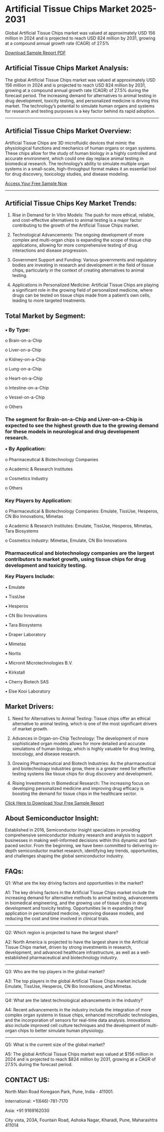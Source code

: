 <h1>Artificial Tissue Chips Market 2025-2031</h1>

Global Artificial Tissue Chips market was valued at approximately USD 156 million in 2024 and is projected to reach USD 824 million by 2031, growing at a compound annual growth rate (CAGR) of 27.5%

[Download Sample Report PDF
](https://semiconductorinsight.com/download-sample-report/?product_id=88301)

<h2>Artificial Tissue Chips Market Analysis:</h2>

The global Artificial Tissue Chips market was valued at approximately USD 156 million in 2024 and is projected to reach USD 824 million by 2031, growing at a compound annual growth rate (CAGR) of 27.5% during the forecast period. The increasing demand for alternatives to animal testing in drug development, toxicity testing, and personalized medicine is driving this market. The technology’s potential to simulate human organs and systems for research and testing purposes is a key factor behind its rapid adoption.

________________________________________

<h2>Artificial Tissue Chips Market Overview:</h2>

Artificial Tissue Chips are 3D microfluidic devices that mimic the physiological functions and mechanics of human organs or organ systems. These chips allow for the study of human biology in a highly controlled and accurate environment, which could one day replace animal testing in biomedical research. The technology’s ability to simulate multiple organ systems in a small-scale, high-throughput format makes it an essential tool for drug discovery, toxicology studies, and disease modeling.



[Access Your Free Sample Now
](https://semiconductorinsight.com/download-sample-report/?product_id=88301)
________________________________________

<h2>Artificial Tissue Chips Key Market Trends:</h2>

1.	Rise in Demand for In Vitro Models: The push for more ethical, reliable, and cost-effective alternatives to animal testing is a major factor contributing to the growth of the Artificial Tissue Chips market.

2.	Technological Advancements: The ongoing development of more complex and multi-organ chips is expanding the scope of tissue chip applications, allowing for more comprehensive testing of drug interactions and disease progression.

3.	Government Support and Funding: Various governments and regulatory bodies are investing in research and development in the field of tissue chips, particularly in the context of creating alternatives to animal testing.

4.	Applications in Personalized Medicine: Artificial Tissue Chips are playing a significant role in the growing field of personalized medicine, where drugs can be tested on tissue chips made from a patient’s own cells, leading to more targeted treatments.

<h2>Total Market by Segment:</h2>

<h3>•	By Type:</h3>

o	Brain-on-a-Chip

o	Liver-on-a-Chip

o	Kidney-on-a-Chip

o	Lung-on-a-Chip

o	Heart-on-a-Chip

o	Intestine-on-a-Chip

o	Vessel-on-a-Chip

o	Others

<h3>The segment for Brain-on-a-Chip and Liver-on-a-Chip is expected to see the highest growth due to the growing demand for these models in neurological and drug development research.

•	By Application:</h3>

o	Pharmaceutical & Biotechnology Companies

o	Academic & Research Institutes

o	Cosmetics Industry

o	Others

<h3>Key Players by Application:</h3>

o	Pharmaceutical & Biotechnology Companies: Emulate, TissUse, Hesperos, CN Bio Innovations, Mimetas

o	Academic & Research Institutes: Emulate, TissUse, Hesperos, Mimetas, Tara Biosystems

o	Cosmetics Industry: Mimetas, Emulate, CN Bio Innovations


<h3>Pharmaceutical and biotechnology companies are the largest contributors to market growth, using tissue chips for drug development and toxicity testing.

Key Players Include:</h3>

•	Emulate

•	TissUse

•	Hesperos

•	CN Bio Innovations

•	Tara Biosystems

•	Draper Laboratory

•	Mimetas

•	Nortis

•	Micronit Microtechnologies B.V.

•	Kirkstall

•	Cherry Biotech SAS

•	Else Kooi Laboratory

<h2>Market Drivers:</h2>

1.	Need for Alternatives to Animal Testing: Tissue chips offer an ethical alternative to animal testing, which is one of the most significant drivers of market growth.

2.	Advances in Organ-on-Chip Technology: The development of more sophisticated organ models allows for more detailed and accurate simulations of human biology, which is highly valuable for drug testing, toxicology, and disease research.

3.	Growing Pharmaceutical and Biotech Industries: As the pharmaceutical and biotechnology industries grow, there is a greater need for effective testing systems like tissue chips for drug discovery and development.

4.	Rising Investments in Biomedical Research: The increasing focus on developing personalized medicine and improving drug efficacy is boosting the demand for tissue chips in the healthcare sector.



[Click Here to Download Your Free Sample Report 
](https://semiconductorinsight.com/download-sample-report/?product_id=88301)


<h2>About Semiconductor Insight:</h2>

Established in 2016, Semiconductor Insight specializes in providing comprehensive semiconductor industry research and analysis to support businesses in making well-informed decisions within this dynamic and fast-paced sector. From the beginning, we have been committed to delivering in-depth semiconductor market research, identifying key trends, opportunities, and challenges shaping the global semiconductor industry.



<h2>FAQs:</h2>

Q1: What are the key driving factors and opportunities in the market?

A1: The key driving factors in the Artificial Tissue Chips market include the increasing demand for alternative methods to animal testing, advancements in biomedical engineering, and the growing use of tissue chips in drug development and toxicity testing. Opportunities lie in expanding their application in personalized medicine, improving disease models, and reducing the cost and time involved in clinical trials.

________________________________________

Q2: Which region is projected to have the largest share?

A2: North America is projected to have the largest share in the Artificial Tissue Chips market, driven by strong investments in research, development, and advanced healthcare infrastructure, as well as a well-established pharmaceutical and biotechnology industry.

________________________________________

Q3: Who are the top players in the global market?

A3: The top players in the global Artificial Tissue Chips market include Emulate, TissUse, Hesperos, CN Bio Innovations, and Mimetas.

________________________________________

Q4: What are the latest technological advancements in the industry?

A4: Recent advancements in the industry include the integration of more complex organ systems in tissue chips, enhanced microfluidic technologies, and the incorporation of sensors for real-time data analysis. Innovations also include improved cell culture techniques and the development of multi-organ chips to better simulate human physiology.

________________________________________

Q5: What is the current size of the global market?

A5: The global Artificial Tissue Chips market was valued at $156 million in 2024 and is projected to reach $824 million by 2031, growing at a CAGR of 27.5% during the forecast period.



<h2>CONTACT US:</h2>

North Main Road Koregaon Park, Pune, India - 411001.

International: +1(646)-781-7170

Asia: +91 9169162030



City vista, 203A, Fountain Road, Ashoka Nagar, Kharadi, Pune, Maharashtra 411014






